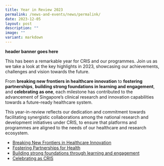 ```yaml
---
title: Year in Review 2023
permalink: /news-and-events/news/permalink/
date: 2023-12-05
layout: post
description: ""
image: ""
variant: markdown
---
```

**header banner goes here**
	
This has been a remarkable year for CRIS and our programmes. Join us as we take a look at the key highlights in 2023, showcasing our achievements, challenges and vision towards the future. 

From **breaking new frontiers in healthcare innovation** to **fostering partnerships**, **building strong foundations in learning and engagement**, and **celebrating as one**, each milestone has contributed to the advancement of Singapore’s clinical research and innovation capabilities towards a future-ready healthcare system.  

This year-in-review reflects our dedication and commitment towards facilitating synergistic collaborations among the national research and development initiatives under CRIS, to ensure that platforms and programmes are aligned to the needs of our healthcare and research ecosystem.

* [Breaking New Frontiers in Healthcare Innovation](/news-and-events/news/2023-newfrontiers/)
* [Fostering Partnerships for Health](/news-and-events/news/2023-partnerships/)
* [Building strong foundations through learning and engagement](/news-and-events/news/2023-learning)
* [Celebrating as CRIS](/news-and-events/news/2023-onecris)